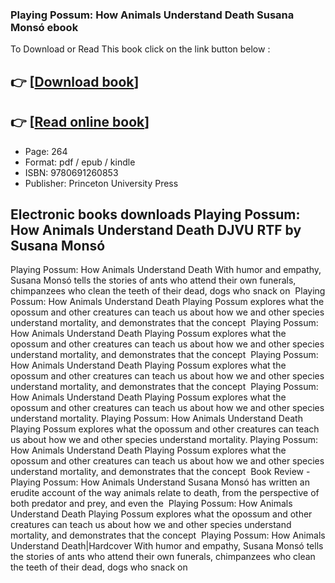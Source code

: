 ### Playing Possum: How Animals Understand Death Susana Monsó ebook

To Download or Read This book click on the link button below :

## 👉  [**[Download book](http://get-pdfs.com/download.php?group=book&from=github.com&id=718961&lnk=1066 "Download book")**]

## 👉  [**[Read online book](http://get-pdfs.com/download.php?group=book&from=github.com&id=718961&lnk=1066 "Read online book")**]


* Page: 264
* Format: pdf / epub / kindle
* ISBN: 9780691260853
* Publisher: Princeton University Press



## Electronic books downloads Playing Possum: How Animals Understand Death DJVU RTF by Susana Monsó



 Playing Possum: How Animals Understand Death With humor and empathy, Susana Monsó tells the stories of ants who attend their own funerals, chimpanzees who clean the teeth of their dead, dogs who snack on 
 Playing Possum: How Animals Understand Death Playing Possum explores what the opossum and other creatures can teach us about how we and other species understand mortality, and demonstrates that the concept 
 Playing Possum: How Animals Understand Death Playing Possum explores what the opossum and other creatures can teach us about how we and other species understand mortality, and demonstrates that the concept 
 Playing Possum: How Animals Understand Death Playing Possum explores what the opossum and other creatures can teach us about how we and other species understand mortality, and demonstrates that the concept 
 Playing Possum: How Animals Understand Death Playing Possum explores what the opossum and other creatures can teach us about how we and other species understand mortality.
 Playing Possum: How Animals Understand Death Playing Possum explores what the opossum and other creatures can teach us about how we and other species understand mortality.
 Playing Possum: How Animals Understand Death Playing Possum explores what the opossum and other creatures can teach us about how we and other species understand mortality, and demonstrates that the concept 
 Book Review - Playing Possum: How Animals Understand Susana Monsó has written an erudite account of the way animals relate to death, from the perspective of both predator and prey, and even the 
 Playing Possum: How Animals Understand Death Playing Possum explores what the opossum and other creatures can teach us about how we and other species understand mortality, and demonstrates that the concept 
 Playing Possum: How Animals Understand Death|Hardcover With humor and empathy, Susana Monsó tells the stories of ants who attend their own funerals, chimpanzees who clean the teeth of their dead, dogs who snack on 





